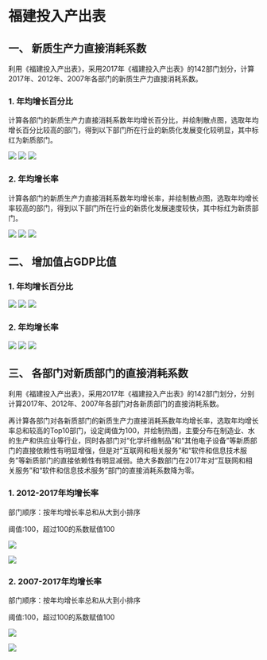 # 福建投入产出表

## 一、 新质生产力直接消耗系数

利用《福建投入产出表》，采用2017年《福建投入产出表》的142部门划分，计算2017年、2012年、2007年各部门的新质生产力直接消耗系数。

### 1. 年均增长百分比

计算各部门的新质生产力直接消耗系数年均增长百分比，并绘制散点图，选取年均增长百分比较高的部门，得到以下部门所在行业的新质化发展变化较明显，其中标红为新质部门。

![](新质生产力直接消耗系数2012-2017年均增长百分比.png)
![](新质生产力直接消耗系数2007-2017年均增长百分比.png)
![](屏幕截图1.png)

### 2. 年均增长率

计算各部门的新质生产力直接消耗系数年均增长率，并绘制散点图，选取年均增长率较高的部门，得到以下部门所在行业的新质化发展速度较快，其中标红为新质部门。

![](新质生产力直接消耗系数2012-2017年均增长率.png)
![](新质生产力直接消耗系数2007-2017年均增长率.png)
![](屏幕截图2.png)

## 二、 增加值占GDP比值

### 1. 年均增长百分比
![](增加值占GDP比值2012-2017年均增长百分比.png)
![](增加值占GDP比值2007-2017年均增长百分比.png)
![](屏幕截图3.png)

### 2. 年均增长率

![](增加值占GDP比值2012-2017年均增长率.png)
![](增加值占GDP比值2007-2017年均增长率.png)
![](屏幕截图4.png)

## 三、 各部门对新质部门的直接消耗系数

利用《福建投入产出表》，采用2017年《福建投入产出表》的142部门划分，分别计算2017年、2012年、2007年各部门对各新质部门的直接消耗系数。

再计算各部门对各新质部门的新质生产力直接消耗系数年均增长率，选取年均增长率总和较高的Top10部门，设定阈值为100，并绘制热图，主要分布在制造业、水的生产和供应业等行业，同时各部门对“化学纤维制品”和“其他电子设备”等新质部门的直接依赖性有明显增强，但是对“互联网和相关服务”和“软件和信息技术服务”等新质部门的直接依赖性有明显减弱。绝大多数部门在2017年对“互联网和相关服务”和“软件和信息技术服务”部门的直接消耗系数降为零。

### 1. 2012-2017年均增长率

部门顺序：按年均增长率总和从大到小排序

阈值:100，超过100的系数赋值100

![](福建各部门对新质部门的直接消耗系数2012-2017年均增长率（Top10）.png)

![](福建各部门对新质部门的直接消耗系数2012-2017年均增长率(排序+阈值100).png)

### 2. 2007-2017年均增长率

部门顺序：按年均增长率总和从大到小排序

阈值:100，超过100的系数赋值100

![](福建各部门对新质部门的直接消耗系数2007-2017年均增长率（Top10）.png)

![](福建各部门对新质部门的直接消耗系数2007-2017年均增长率(排序+阈值100).png)